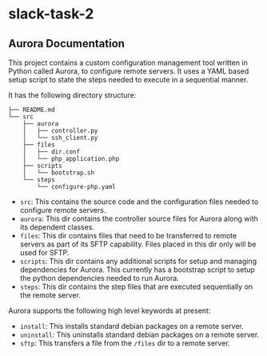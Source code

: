 # slack-task-2

## Aurora Documentation

This project contains a custom configuration management tool written in Python called Aurora, to configure remote servers. It uses a YAML based setup script to state the steps needed to execute in a sequential manner.

It has the following directory structure:

```
├── README.md
└── src
    ├── aurora
    │   ├── controller.py
    │   └── ssh_client.py
    ├── files
    │   ├── dir.conf
    │   └── php_application.php
    ├── scripts
    │   └── bootstrap.sh
    └── steps
        └── configure-php.yaml
```
- `src`: This contains the source code and the configuration files needed to configure remote servers.
- `aurora`: This dir contains the controller source files for Aurora along with its dependent classes.
- `files`: This dir contains files that need to be transferred to remote servers as part of its SFTP capability. Files placed in this dir only will be used for SFTP.
- `scripts`: This dir contains any additional scripts for setup and managing dependencies for Aurora. This currently has a bootstrap script to setup the python dependencies needed to run Aurora.
- `steps`: This dir contains the step files that are executed sequentially on the remote server.

Aurora supports the following high level keywords at present:

- `install`: This installs standard debian packages on a remote server.
- `uninstall`: This uninstalls standard debian packages on a remote server.
- `sftp`: This transfers a file from the `/files` dir to a remote server.